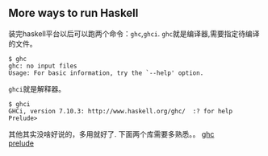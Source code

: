 ## More ways to run Haskell
装完haskell平台以后可以跑两个命令：`ghc`,`ghci`.
`ghc`就是编译器,需要指定待编译的文件。
```shell
$ ghc
ghc: no input files
Usage: For basic information, try the `--help' option.
```
`ghci`就是解释器。
```shell
$ ghci
GHCi, version 7.10.3: http://www.haskell.org/ghc/  :? for help
Prelude>
```
其他其实没啥好说的，多用就好了.
下面两个库需要多熟悉。。
[ghc](https://downloads.haskell.org/~ghc/latest/docs/html/libraries/index.html)  
[prelude](http://hackage.haskell.org/package/base-4.8.2.0/docs/Prelude.html)